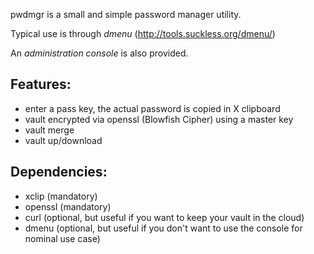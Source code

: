 pwdmgr is a small and simple password manager utility.

Typical use is through *dmenu* (<http://tools.suckless.org/dmenu/>)

An *administration console* is also provided.

## Features:

 - enter a pass key, the actual password is copied in X clipboard
 - vault encrypted via openssl (Blowfish Cipher) using a master key
 - vault merge
 - vault up/download

## Dependencies:

 - xclip (mandatory)
 - openssl (mandatory)
 - curl (optional, but useful if you want to keep your vault in the cloud)
 - dmenu (optional, but useful if you don't want to use the console for nominal use case)
